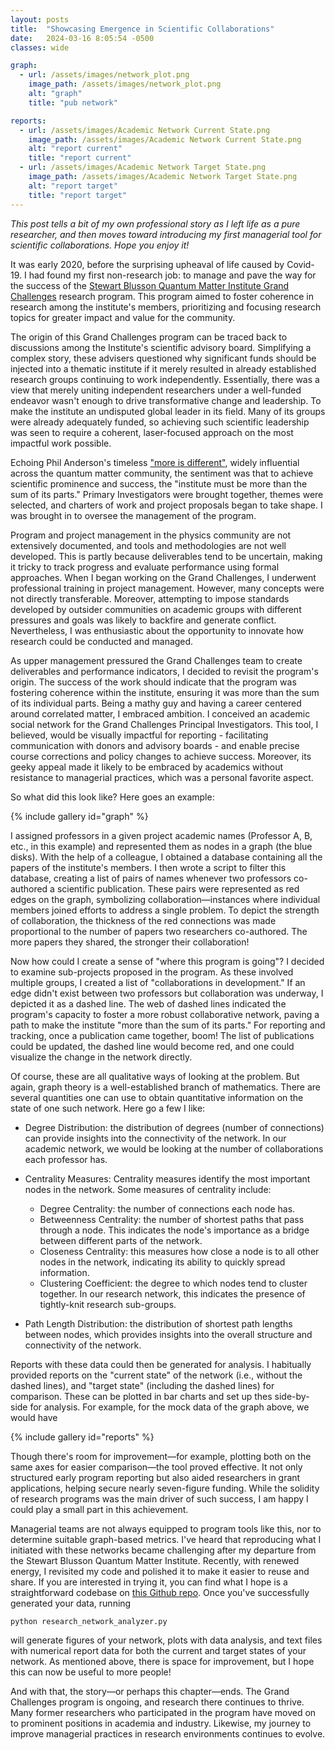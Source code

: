 ```yaml
---
layout: posts
title:  "Showcasing Emergence in Scientific Collaborations"
date:   2024-03-16 8:05:54 -0500
classes: wide

graph:
  - url: /assets/images/network_plot.png
    image_path: /assets/images/network_plot.png
    alt: "graph"
    title: "pub network"

reports:
  - url: /assets/images/Academic Network Current State.png
    image_path: /assets/images/Academic Network Current State.png
    alt: "report current"
    title: "report current"
  - url: /assets/images/Academic Network Target State.png
    image_path: /assets/images/Academic Network Target State.png
    alt: "report target"
    title: "report target"
---
```


*This post tells a bit of my own professional story as I left life as a pure researcher, and then moves toward introducing my first managerial tool for scientific collaborations. Hope you enjoy it!*

It was early 2020, before the surprising upheaval of life caused by Covid-19. I had found my first non-research job: to manage and pave the way for the success of the [Stewart Blusson Quantum Matter Institute Grand Challenges](https://qmi.ubc.ca/) research program. This program aimed to foster coherence in research among the institute's members, prioritizing and focusing research topics for greater impact and value for the community.

The origin of this Grand Challenges program can be traced back to discussions among the Institute's scientific advisory board. Simplifying a complex story, these advisers questioned why significant funds should be injected into a thematic institute if it merely resulted in already established research groups continuing to work independently. Essentially, there was a view that merely uniting independent researchers under a well-funded endeavor wasn't enough to drive transformative change and leadership. To make the institute an undisputed global leader in its field. Many of its groups were already adequately funded, so achieving such scientific leadership was seen to require a coherent, laser-focused approach on the most impactful work possible.

Echoing Phil Anderson's timeless ["more is different"](https://www.science.org/doi/10.1126/science.177.4047.393), widely influential across the quantum matter community, the sentiment was that to achieve scientific prominence and success, the "institute must be more than the sum of its parts." Primary Investigators were brought together, themes were selected, and charters of work and project proposals began to take shape. I was brought in to oversee the management of the program.

Program and project management in the physics community are not extensively documented, and tools and methodologies are not well developed. This is partly because deliverables tend to be uncertain, making it tricky to track progress and evaluate performance using formal approaches. When I began working on the Grand Challenges, I underwent professional training in project management. However, many concepts were not directly transferable. Moreover, attempting to impose standards developed by outsider communities on academic groups with different pressures and goals was likely to backfire and generate conflict. Nevertheless, I was enthusiastic about the opportunity to innovate how research could be conducted and managed.


As upper management pressured the Grand Challenges team to create deliverables and performance indicators, I decided to revisit the program's origin. The success of the work should indicate that the program was fostering coherence within the institute, ensuring it was more than the sum of its individual parts. Being a mathy guy and having a career centered around correlated matter, I embraced ambition. I conceived an academic social network for the Grand Challenges Principal Investigators. This tool, I believed, would be visually impactful for reporting - facilitating communication with donors and advisory boards - and enable precise course corrections and policy changes to achieve success. Moreover, its geeky appeal made it likely to be embraced by academics without resistance to managerial practices, which was a personal favorite aspect.

So what did this look like? Here goes an example:

{% include gallery id="graph" %}

I assigned professors in a given project academic names (Professor A, B, etc., in this example) and represented them as nodes in a graph (the blue disks). With the help of a colleague, I obtained a database containing all the papers of the institute's members. I then wrote a script to filter this database, creating a list of pairs of names whenever two professors co-authored a scientific publication. These pairs were represented as red edges on the graph, symbolizing collaboration—instances where individual members joined efforts to address a single problem. To depict the strength of collaboration, the thickness of the red connections was made proportional to the number of papers two researchers co-authored. The more papers they shared, the stronger their collaboration!

Now how could I create a sense of "where this program is going"? I decided to examine sub-projects proposed in the program. As these involved multiple groups, I created a list of "collaborations in development." If an edge didn't exist between two professors but collaboration was underway, I depicted it as a dashed line. The web of dashed lines indicated the program's capacity to foster a more robust collaborative network, paving a path to make the institute "more than the sum of its parts." For reporting and tracking, once a publication came together, boom! The list of publications could be updated, the dashed line would become red, and one could visualize the change in the network directly.

Of course, these are all qualitative ways of looking at the problem. But again, graph theory is a well-established branch of mathematics. There are several quantities one can use to obtain quantitative information on the state of one such network. Here go a few I like:

* Degree Distribution: the distribution of degrees (number of connections) can provide insights into the connectivity of the network. In our academic network, we would be looking at the number of collaborations each professor has.

* Centrality Measures: Centrality measures identify the most important nodes in the network. Some measures of centrality include:
    * Degree Centrality: the number of connections each node has.
    * Betweenness Centrality: the number of shortest paths that pass through a node. This indicates the node's importance as a bridge between different parts of the network.
    * Closeness Centrality: this measures how close a node is to all other nodes in the network, indicating its ability to quickly  spread information.
    * Clustering Coefficient: the degree to which nodes tend to cluster together. In our research network, this indicates the presence of tightly-knit research sub-groups.

* Path Length Distribution: the distribution of shortest path lengths between nodes, which provides insights into the overall structure and connectivity of the network.

Reports with these data could then be generated for analysis. I habitually provided reports on the "current state" of the network (i.e., without the dashed lines), and "target state" (including the dashed lines) for comparison. These can be plotted in bar charts and set up thes side-by-side for analysis. For example, for the mock data of the graph above, we would have


{% include gallery id="reports"  %}

Though there's room for improvement—for example, plotting both on the same axes for easier comparison—the tool proved effective. It not only structured early program reporting but also aided researchers in grant applications, helping secure nearly seven-figure funding. While the solidity of research programs was the main driver of such success, I am happy I could play a small part in this achievement.

Managerial teams are not always equipped to program tools like this, nor to determine suitable graph-based metrics. I've heard that reproducing what I initiated with these networks became challenging after my departure from the Stewart Blusson Quantum Matter Institute. Recently, with renewed energy, I revisited my code and polished it to make it easier to reuse and share. If you are interested in trying it, you can find what I hope is a straightforward codebase on [this Github repo](https://www.github.com/pedrolslopes/publishing_network). Once you've successfully generated your data, running

```
python research_network_analyzer.py
```

will generate figures of your network, plots with data analysis, and text files with numerical report data for both the current and target states of your network. As mentioned above, there is space for improvement, but I hope this can now be useful to more people!

And with that, the story—or perhaps this chapter—ends. The Grand Challenges program is ongoing, and research there continues to thrive. Many former researchers who participated in the program have moved on to prominent positions in academia and industry. Likewise, my journey to improve managerial practices in research environments continues to evolve.